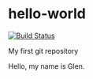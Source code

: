 # hello-world

[![Build Status](https://travis-ci.org/glendilly/hello-world.svg?branch=master)](https://travis-ci.org/glendilly/hello-world)

My first git repository

Hello, my name is Glen.
